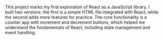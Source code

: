 This project marks my first exploration of React as a JavaScript library. I built two versions: the first is a simple HTML file integrated with React, while the second adds more features for practice. The core functionality is a counter app with increment and decrement buttons, which helped me understand the fundamentals of React, including state management and event handling.
